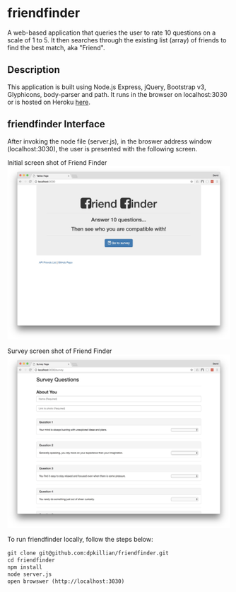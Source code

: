 # friendfinder
A web-based application that queries the user to rate 10 questions on a scale of 1 to 5.  It then searches through the existing list (array) of friends to find the best match, aka "Friend".


## Description
This application is built using Node.js Express, jQuery, Bootstrap v3, Glyphicons, body-parser and path.  It runs in the browser on localhost:3030 or is hosted on Heroku [here](https://pure-sands-18875.herokuapp.com/).

## friendfinder Interface
After invoking the node file (server.js), in the broswer address window (localhost:3030), the user is presented with the following screen.

Initial screen shot of Friend Finder
![Main Screen 1](/app/images/ff1.jpeg)


Survey screen shot of Friend Finder
![Main Screen 1](/app/images/ff2.jpeg)




To run friendfinder locally, follow the steps below:
```
git clone git@github.com:dpkillian/friendfinder.git
cd friendfinder
npm install
node server.js
open browswer (http://localhost:3030)
```
